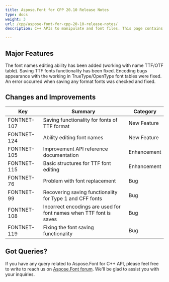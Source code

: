 ```yaml
---
title: Aspose.Font for CPP 20.10 Release Notes
type: docs
weight: 3
url: /cpp/aspose-font-for-cpp-20-10-release-notes/
description: C++ APIs to manipulate and font files. This page contains new Aspose.Font for C++ features, enhancement, and bug fixes in 2023, version 20.10.

---
```

## Major Features

The font names editing ability has been added (working with name TTF/OTF table). Saving TTF fonts functionality has been fixed.
Encoding bugs appearance with the working in TrueType/OpenType font tables were fixed. An error occurred when saving any format fonts was checked and fixed.


## Changes and Improvements

|Key|Summary|Category|
---|---|---|
|FONTNET-107 |Saving functionality for fonts of TTF format|New Feature|
|FONTNET-124 |Ability editing font names|New Feature|
|FONTNET-105 |Improvement API reference documentation|Enhancement|
|FONTNET-115 |Basic structures for TTF font editing|Enhancement|
|FONTNET-76| Problem with font replacement|Bug|
|FONTNET-99| Recovering saving functionality for Type 1 and CFF fonts|Bug|
|FONTNET-108| Incorrect encodings are used for font names when TTF font is saves|Bug|
|FONTNET-119| Fixing the font saving functionality|Bug|

## Got Queries?
If you have any query related to Aspose.Font for C++ API, please feel free to write to reach us on [Aspose.Font forum](https://forum.aspose.com/c/font/). We'll be glad to assist you with your inquiries.

